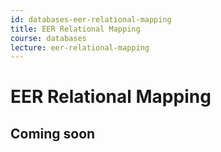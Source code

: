 ```yaml
---
id: databases-eer-relational-mapping
title: EER Relational Mapping
course: databases
lecture: eer-relational-mapping
---
```


# EER Relational Mapping

## Coming soon
